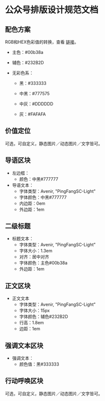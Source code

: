 # 公众号排版设计规范文档

## 配色方案

RGB和HEX色彩值的转换，查看 [链接](http://www.sioe.cn/yingyong/yanse-rgb-16/)。

- 主色：#00b38a
- 辅色：#232B2D
- 无彩色系：

  - 黑：#333333
  - 中黑：#777575

  - 中灰：#DDDDDD
  - 灰：#FAFAFA

## 价值定位

可选，可自定义，静态图片／动态图片／文字皆可。

## 导语区块

- 左边框：
  - 颜色：中黑#777777
- 导语文本：
  - 字体类型：Avenir, "PingFangSC-Light"
  - 字体颜色：中黑#777777
  - 内边距：0em
  - 外边距：1em

## 二级标题

- 标题文本：
  - 字体类型：Avenir, "PingFangSC-Light"
  - 字体大小：1.3em
  - 对齐：居中对齐
  - 字体颜色：主色#00b38a
  - 外边距：1em

## 正文区块

- 正文文本
  - 字体类型：Avenir, "PingFangSC-Light"
  - 字体大小：15px
  - 字体颜色：辅色#232B2D
  - 行高：1.8em
  - 边距：1em

## 强调文本区块

- 强调文本：
  - 颜色值：黑#333333

## 行动呼唤区块

可选，可自定义，静态图片／动态图片／文字皆可。